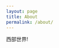 ```yaml
---
layout: page
title: About
permalink: /about/
---
```

西部世界!

<!-- You can find the source code for Minima at GitHub:
[jekyll][jekyll-organization] / -->
<!-- [minima](https://github.com/jekyll/minima) -->

<!-- You can find the source code for Jekyll at GitHub:
[jekyll][jekyll-organization] /
[jekyll](https://github.com/jekyll/jekyll)


[jekyll-organization]: https://github.com/jekyll -->

